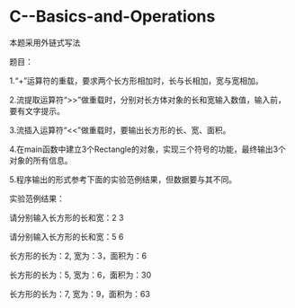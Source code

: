 # C--Basics-and-Operations
本题采用外链式写法



题目：

1.“+”运算符的重载，要求两个长方形相加时，长与长相加，宽与宽相加。

2.流提取运算符“>>”做重载时，分别对长方体对象的长和宽输入数值，输入前，要有文字提示。

3.流插入运算符“<<”做重载时，要输出长方形的长、宽、面积。

4.在main函数中建立3个Rectangle的对象，实现三个符号的功能，最终输出3个对象的所有信息。

5.程序输出的形式参考下面的实验范例结果，但数据要与其不同。

实验范例结果：

请分别输入长方形的长和宽：2 3

请分别输入长方形的长和宽：5 6

长方形的长为：2, 宽为：3，面积为：6

长方形的长为：5, 宽为：6，面积为：30

长方形的长为：7, 宽为：9，面积为：63
